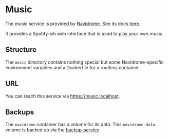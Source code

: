 # Music

The music service is provided by
<a href="https://www.navidrome.org/" target="_blank" rel="noopener noreferrer">Navidrome</a>.
See its docs
<a href="https://www.navidrome.org/docs/" target="_blank" rel="noopener noreferrer">here</a>.

It provides a Spotify-ish web interface that is used to play your own music.

## Structure

The `music` directory contains nothing special but some Navidrome-specific environment variables
and a Dockerfile for a rootless container.

## URL

You can reach this service via https://music.localhost.

## Backups

The `navidrome` container has a volume for its data. This `navidrome-data` volume is backed up via
the [backup-service](backups)

